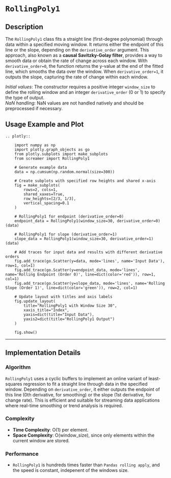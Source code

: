 # `RollingPoly1`

## Description

The `RollingPoly1` class fits a straight line (first-degree polynomial) through data within a specified moving window. It returns either the endpoint of this line or the slope, depending on the `derivative_order` argument. This approach, also known as a **causal Savitzky-Golay filter**, provides a way to smooth data or obtain the rate of change across each window. With `derivative_order=0`, the function returns the y-value at the end of the fitted line, which smooths the data over the window. When `derivative_order=1`, it outputs the slope, capturing the rate of change within each window.

*Initial values*: The constructor requires a positive integer `window_size` to define the rolling window and an integer `derivative_order` (0 or 1) to specify the type of output.  
*NaN handling*: NaN values are not handled natively and should be preprocessed if necessary.

## Usage Example and Plot

```{eval-rst}
.. plotly::

    import numpy as np
    import plotly.graph_objects as go
    from plotly.subplots import make_subplots
    from screamer import RollingPoly1

    # Generate example data
    data = np.cumsum(np.random.normal(size=300))

    # Create subplots with specified row heights and shared x-axis
    fig = make_subplots(
        rows=2, cols=1,
        shared_xaxes=True,
        row_heights=[2/3, 1/3],
        vertical_spacing=0.1
    )

    # RollingPoly1 for endpoint (derivative_order=0)
    endpoint_data = RollingPoly1(window_size=30, derivative_order=0)(data)

    # RollingPoly1 for slope (derivative_order=1)
    slope_data = RollingPoly1(window_size=30, derivative_order=1)(data)

    # Add traces for input data and results with different derivative orders
    fig.add_trace(go.Scatter(y=data, mode='lines', name='Input Data'), row=1, col=1)
    fig.add_trace(go.Scatter(y=endpoint_data, mode='lines', name='Rolling Endpoint (Order 0)', line=dict(color='red')), row=1, col=1)
    fig.add_trace(go.Scatter(y=slope_data, mode='lines', name='Rolling Slope (Order 1)', line=dict(color='green')), row=2, col=1)

    # Update layout with titles and axis labels
    fig.update_layout(
        title="RollingPoly1 with Window Size 30",
        xaxis_title="Index",
        yaxis=dict(title="Input Data"),
        yaxis2=dict(title="RollingPoly1 Output")
    )

    fig.show()
```

---

## Implementation Details

### Algorithm

`RollingPoly1` uses a cyclic buffers to implement an online variant of least-squares regression to fit a straight line through data in the specified window. Depending on `derivative_order`, it either outputs the endpoint of this line (0th derivative, for smoothing) or the slope (1st derivative, for change rate). This is efficient and suitable for streaming data applications where real-time smoothing or trend analysis is required.

### Complexity

* **Time Complexity**: O(1) per element.
* **Space Complexity**: O(window_size), since only elements within the current window are stored.

### Performance

* `RollingPoly1` is hundreds times faster than `Pandas rolling apply`, and the speed is constant, indepenent of the windows size.
